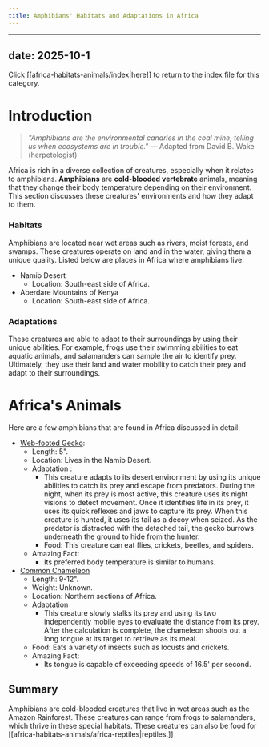 ```yaml
---
title: Amphibians' Habitats and Adaptations in Africa
---
```

---
date: 2025-10-1
---
Click [[africa-habitats-animals/index|here]] to return to the index file for this category.
# Introduction

>_"Amphibians are the environmental canaries in the coal mine, telling us when ecosystems are in trouble."_ 
>— Adapted from David B. Wake (herpetologist)

Africa is rich in a diverse collection of creatures, especially when it relates to amphibians. **Amphibians** are **cold-blooded vertebrate** animals, meaning that they change their body temperature depending on their environment. This section discusses these creatures' environments and how they adapt to them.
### Habitats

Amphibians are located near wet areas such as rivers, moist forests, and swamps. These creatures operate on land and in the water, giving them a unique quality. Listed below are places in Africa where amphibians live:

- Namib Desert  
	- Location: South-east side of Africa.
- Aberdare Mountains of Kenya  
	- Location: South-east side of Africa.
### Adaptations

These creatures are able to adapt to their surroundings by using their unique abilities. For example, frogs use their swimming abilities to eat aquatic animals, and salamanders can sample the air to identify prey. Ultimately, they use their land and water mobility to catch their prey and adapt to their surroundings.
# Africa's Animals

Here are a few amphibians that are found in Africa discussed in detail:
- [Web-footed Gecko](https://th.bing.com/th/id/R.dadd6749eec6393b8caaa3019208010f?rik=fG2XGIvh1nSxdQ&riu=http%3a%2f%2fwww.reptilefact.com%2fwp-content%2fuploads%2f2017%2f02%2fWeb-footed-Gecko-Pictures.jpg&ehk=IwpP2A5eCjFtVEXlkc9latCRkLDzAYu%2fTcQW7e%2bOM%2bE%3d&risl=&pid=ImgRaw&r=0&sres=1&sresct=1):
	- Length: 5".
	- Location: Lives in the Namib Desert.
	- Adaptation :
		- This creature adapts to its desert environment by using its unique abilities to catch its prey and escape from predators. During the night, when its prey is most active, this creature uses its night visions to detect movement. Once it identifies life in its prey, it uses its quick reflexes and jaws to capture its prey. When this creature is hunted, it uses its tail as a decoy when seized. As the predator is distracted with the detached tail, the gecko burrows underneath the ground to hide from the hunter. 
		- Food: This creature can eat flies, crickets, beetles, and spiders.
	- Amazing Fact: 
		- Its preferred body temperature is similar to humans.
- [Common Chameleon](https://tse4.mm.bing.net/th/id/OIP.uwMODkpGhQ6XxBprWuiljgHaE8?rs=1&pid=ImgDetMain&o=7&rm=3)
	- Length: 9-12".
	- Weight: Unknown.
	- Location: Northern sections of Africa.
	- Adaptation
		- This creature slowly stalks its prey and using its two independently mobile eyes to evaluate the distance from its prey. After the calculation is complete, the chameleon shoots out a long tongue at its target to retrieve as its meal.
	- Food: Eats a variety of insects such as locusts and crickets.
	- Amazing Fact: 
		- Its tongue is capable of exceeding speeds of 16.5' per second.
## Summary

Amphibians are cold-blooded creatures that live in wet areas such as the Amazon Rainforest. These creatures can range from frogs to salamanders, which thrive in these special habitats. These creatures can also be food for [[africa-habitats-animals/africa-reptiles|reptiles.]]